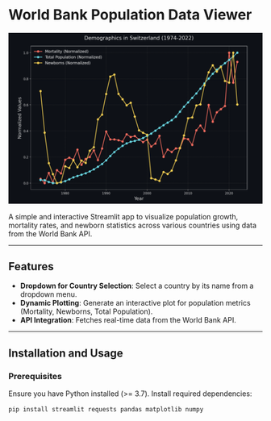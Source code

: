 # World Bank Population Data Viewer

![Example Plot](assets/exampleCH.png)

A simple and interactive Streamlit app to visualize population growth, mortality rates, and newborn statistics across various countries using data from the World Bank API.

---

## Features
- **Dropdown for Country Selection**: Select a country by its name from a dropdown menu.
- **Dynamic Plotting**: Generate an interactive plot for population metrics (Mortality, Newborns, Total Population).
- **API Integration**: Fetches real-time data from the World Bank API.

---

## Installation and Usage

### Prerequisites
Ensure you have Python installed (>= 3.7). Install required dependencies:

```bash
pip install streamlit requests pandas matplotlib numpy
